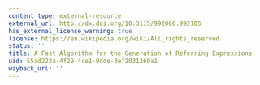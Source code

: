 ```yaml
---
content_type: external-resource
external_url: http://dx.doi.org/10.3115/992066.992105
has_external_license_warning: true
license: https://en.wikipedia.org/wiki/All_rights_reserved
status: ''
title: A Fast Algorithm for the Generation of Referring Expressions
uid: 55ad223a-4f29-4ce1-9dde-3ef2031260a1
wayback_url: ''
---
```

